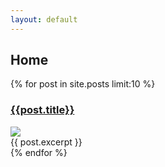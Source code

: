 ```yaml
---
layout: default
---
```

<div id="archives">
<h2>Home</h2>
{% for post in site.posts limit:10 %}
    <article class="archive-item">
        <h3><a href="{{ site.baseurl }}{{ post.url }}">{{post.title}}</a></h3>  
        <div class="thumbnail">
            <img src="{{ site.baseurl }}/images/{{ post.thumbnail }}" />
        </div>
        {{ post.excerpt }}
    </article>
{% endfor %}
</div>

